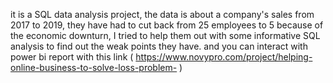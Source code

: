 it is a SQL data analysis project, the data is about a company's sales from 2017 to 2019, they have had to cut back from 25 employees to 5 because of the economic downturn, I tried to help them out with some informative SQL analysis to find out the weak points they have.
and you can interact with power bi report with this link ( https://www.novypro.com/project/helping-online-business-to-solve-loss-problem- )
